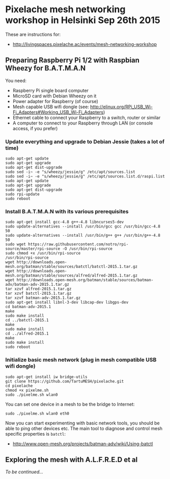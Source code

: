 # Pixelache mesh networking workshop in Helsinki Sep 26th 2015

These are instructions for:

* http://livingspaces.pixelache.ac/events/mesh-networking-workshop

## Preparing Raspberry Pi 1/2 with Raspbian Wheezy for B.A.T.M.A.N

You need:

* Raspberry Pi single board computer
* MicroSD card with Debian Wheezy on it
* Power adapter for Raspberry (of course)
* Mesh capable USB wifi dongle (see: http://elinux.org/RPi_USB_Wi-Fi_Adapters#Working_USB_Wi-Fi_Adapters)
* Ethernet cable to connect your Raspberry to a switch, router or similar
* A computer to connect to your Raspberry through LAN (or console access, if you prefer)

### Update everything and upgrade to Debian Jessie (takes **a lot** of time)

```console
sudo apt-get update
sudo apt-get upgrade
sudo apt-get dist-upgrade
sudo sed -i~ -e "s/wheezy/jessie/g" /etc/apt/sources.list
sudo sed -i~ -e "s/wheezy/jessie/g" /etc/apt/sources.list.d/raspi.list
sudo apt-get update
sudo apt-get upgrade
sudo apt-get dist-upgrade
sudo rpi-update
sudo reboot
```

### Install B.A.T.M.A.N with its various prerequisites

```console
sudo apt-get install gcc-4.8 g++-4.8 libncurses5-dev
sudo update-alternatives --install /usr/bin/gcc gcc /usr/bin/gcc-4.8 50
sudo update-alternatives --install /usr/bin/g++ g++ /usr/bin/g++-4.8 50
sudo wget https://raw.githubusercontent.com/notro/rpi-source/master/rpi-source -O /usr/bin/rpi-source
sudo chmod +x /usr/bin/rpi-source
/usr/bin/rpi-source
wget http://downloads.open-mesh.org/batman/stable/sources/batctl/batctl-2015.1.tar.gz
wget http://downloads.open-mesh.org/batman/stable/sources/alfred/alfred-2015.1.tar.gz
wget http://downloads.open-mesh.org/batman/stable/sources/batman-adv/batman-adv-2015.1.tar.gz
tar xzvf alfred-2015.1.tar.gz
tar xzvf batctl-2015.1.tar.gz
tar xzvf batman-adv-2015.1.tar.gz
sudo apt-get install libnl-3-dev libcap-dev libgps-dev
cd batman-adv-2015.1
make
sudo make install
cd ../batctl-2015.1
make
sudo make install
cd ../alfred-2015.1
make
sudo make install
sudo reboot
```

### Initialize basic mesh network (plug in mesh compatible USB wifi dongle)

```console
sudo apt-get install iw bridge-utils
git clone https://github.com/TartuMESH/pixelache.git
cd pixelache
chmod +x pixelme.sh
sudo ./pixelme.sh wlan0
```

You can set one device in a mesh to be the bridge to Internet:

```console
sudo ./pixelme.sh wlan0 eth0
```

Now you can start experimenting with basic network tools, you should be able to ping other devices etc. The main tool to diagnose and control mesh specific properties is `batctl`:

* http://www.open-mesh.org/projects/batman-adv/wiki/Using-batctl

## Exploring the mesh with A.L.F.R.E.D et al

_To be continued..._
